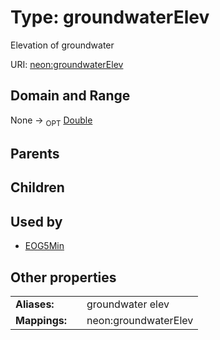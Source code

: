 
# Type: groundwaterElev


Elevation of groundwater

URI: [neon:groundwaterElev](https://data.neonscience.org/groundwaterElev)


## Domain and Range

None ->  <sub>OPT</sub> [Double](types/Double.md)

## Parents


## Children


## Used by

 * [EOG5Min](EOG5Min.md)

## Other properties

|  |  |  |
| --- | --- | --- |
| **Aliases:** | | groundwater elev |
| **Mappings:** | | neon:groundwaterElev |

